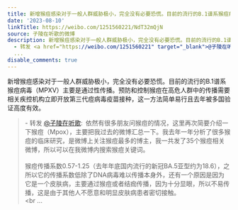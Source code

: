 ```yaml
---
title: 新增猴痘感染对于一般人群威胁极小，完全没有必要恐慌。目前的流行的B.1谱系猴痘病毒（MPXV）主要是通过性传播。预防和控制猴痘在高危人群中的传播需要相关疾控...
date: '2023-08-10'
linkTitle: https://weibo.com/1251560221/NdT32mQjN
source: 子陵在听歌的微博
description: 新增猴痘感染对于一般人群威胁极小，完全没有必要恐慌。目前的流行的B.1谱系猴痘病毒（MPXV）主要是通过性传播。预防和控制猴痘在高危人群中的传播需要相关疾控机构立即开放第三代痘病毒疫苗接种，这一方法简单易行且去年被多国验证高度有效。<br><blockquote>
  - 转发 <a href="https://weibo.com/1251560221" target="_blank">@子陵在听歌</a>: 依然有很多朋友问猴痘的情况，这里再次简要介绍一下猴痘（Mpox），主要把我过去的微博汇总一下。我去年一年分析了很多猴痘的临床研究，是微博上关注猴痘最多的博主，我一共发了35个猴痘相关微博，所以可以在我微博内搜索猴痘关键词。<br><br>猴痘传播系数0.57-1.25（去年年底国内流行的新冠BA.5亚型约为18.6），之所以它的传播系数低除了DNA病毒难以传播本身外，还有一个原因是因为它是一个皮肤病，主要通过猴痘或者结痂传播，因为十分显眼，所以不易传播，这是由于其他人不愿意和明显皮肤病患者密切接触。<br><br
  ...
disable_comments: true
---
```

新增猴痘感染对于一般人群威胁极小，完全没有必要恐慌。目前的流行的B.1谱系猴痘病毒（MPXV）主要是通过性传播。预防和控制猴痘在高危人群中的传播需要相关疾控机构立即开放第三代痘病毒疫苗接种，这一方法简单易行且去年被多国验证高度有效。<br><blockquote> - 转发 <a href="https://weibo.com/1251560221" target="_blank">@子陵在听歌</a>: 依然有很多朋友问猴痘的情况，这里再次简要介绍一下猴痘（Mpox），主要把我过去的微博汇总一下。我去年一年分析了很多猴痘的临床研究，是微博上关注猴痘最多的博主，我一共发了35个猴痘相关微博，所以可以在我微博内搜索猴痘关键词。<br><br>猴痘传播系数0.57-1.25（去年年底国内流行的新冠BA.5亚型约为18.6），之所以它的传播系数低除了DNA病毒难以传播本身外，还有一个原因是因为它是一个皮肤病，主要通过猴痘或者结痂传播，因为十分显眼，所以不易传播，这是由于其他人不愿意和明显皮肤病患者密切接触。<br><br ...